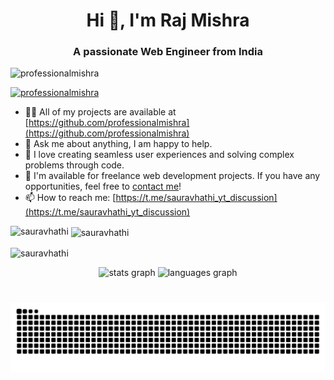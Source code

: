 <h1 align="center">Hi 👋, I'm Raj Mishra</h1>
<h3 align="center">A passionate Web Engineer from India</h3>


<p align="left"> <img src="https://komarev.com/ghpvc/?username=professionalmishra&label=Profile%20views&color=0e75b6&style=flat" alt="professionalmishra" /> </p>

<p align="left"> <a href="https://github.com/ryo-ma/github-profile-trophy"><img src="https://github-profile-trophy.vercel.app/?username=professionalmishra" alt="professionalmishra" /></a> </p>

- 👨‍💻 All of my projects are available at [https://github.com/professionalmishra](https://github.com/professionalmishra)
- 💬 Ask me about anything, I am happy to help.
- 🚀 I love creating seamless user experiences and solving complex problems through code.
- 💼 I'm available for freelance web development projects. If you have any opportunities, feel free to [contact me](https://www.linkedin.com/in/sauravhathi/)!
- 📫 How to reach me: [https://t.me/sauravhathi_yt_discussion](https://t.me/sauravhathi_yt_discussion)


<p><img align="left" src="https://github-readme-stats.vercel.app/api/top-langs?username=sauravhathi&show_icons=true&locale=en&layout=compact" alt="sauravhathi" /></p>

<p>&nbsp;<img align="center" src="https://github-readme-stats.vercel.app/api?username=sauravhathi&show_icons=true&locale=en" alt="sauravhathi" /></p>
<p><img align="center" src="https://github-readme-streak-stats.herokuapp.com/?user=sauravhathi&" alt="sauravhathi" /></p>

<div align="center">
  <img src="https://github-readme-stats.vercel.app/api?username=professionalmishra&hide_title=false&hide_rank=false&show_icons=true&include_all_commits=true&count_private=true&disable_animations=false&theme=dracula&locale=en&hide_border=false" height="150" alt="stats graph"  />
  <img src="https://github-readme-stats.vercel.app/api/top-langs?username=professionalmishra&locale=en&hide_title=false&layout=compact&card_width=320&langs_count=5&theme=dracula&hide_border=false" height="150" alt="languages graph"  />
</div>

###

###

<br clear="both">

<img src="https://raw.githubusercontent.com/professionalmishra/professionalmishra/output/snake.svg" alt="Snake animation" />

###


